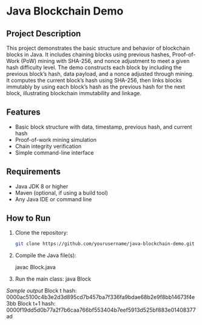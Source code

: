 # Java Blockchain Demo

## Project Description
This project demonstrates the basic structure and behavior of blockchain blocks in Java. It includes chaining blocks using previous hashes, Proof-of-Work (PoW) mining with SHA-256, and nonce adjustment to meet a given hash difficulty level. The demo constructs each block by including the previous block’s hash, data payload, and a nonce adjusted through mining. It computes the current block’s hash using SHA-256, then links blocks immutably by using each block’s hash as the previous hash for the next block, illustrating blockchain immutability and linkage.

## Features
- Basic block structure with data, timestamp, previous hash, and current hash
- Proof-of-work mining simulation
- Chain integrity verification
- Simple command-line interface

## Requirements
- Java JDK 8 or higher
- Maven (optional, if using a build tool)
- Any Java IDE or command line

## How to Run
1. Clone the repository:
   ```bash
   git clone https://github.com/yourusername/java-blockchain-demo.git

2.  Compile the Java file(s):

    javac Block.java

3. Run the main class:
 java Block

*Sample output*
Block t hash: 0000ac5100c4b3e2d3d895cd7b457ba7f336fa9bdae68b2e9f8bb14673f4e3bb
Block t+1 hash: 0000f19dd5d0b77a2f7b6caa766bf553404b7eef5913d525bf883e01408377ad
